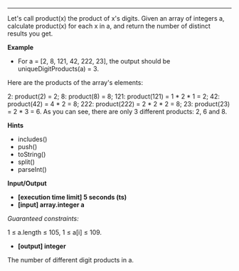 
---
Let's call product(x) the product of x's digits. Given an array of integers a, calculate product(x) for each x in a, and return the number of distinct results you get.

**Example**
-   For a = [2, 8, 121, 42, 222, 23], the output should be
uniqueDigitProducts(a) = 3.

Here are the products of the array's elements:

2: product(2) = 2;
8: product(8) = 8;
121: product(121) = 1 * 2 * 1 = 2;
42: product(42) = 4 * 2 = 8;
222: product(222) = 2 * 2 * 2 = 8;
23: product(23) = 2 * 3 = 6.
As you can see, there are only 3 different products: 2, 6 and 8.

**Hints**
-   includes()
-   push()
-   toString()
-   split()
-   parseInt()

**Input/Output**

- **[execution time limit] 5 seconds (ts)**
- **[input] array.integer a**

*Guaranteed constraints:*

1 ≤ a.length ≤ 105,
1 ≤ a[i] ≤ 109.

-   **[output] integer**

The number of different digit products in a.

